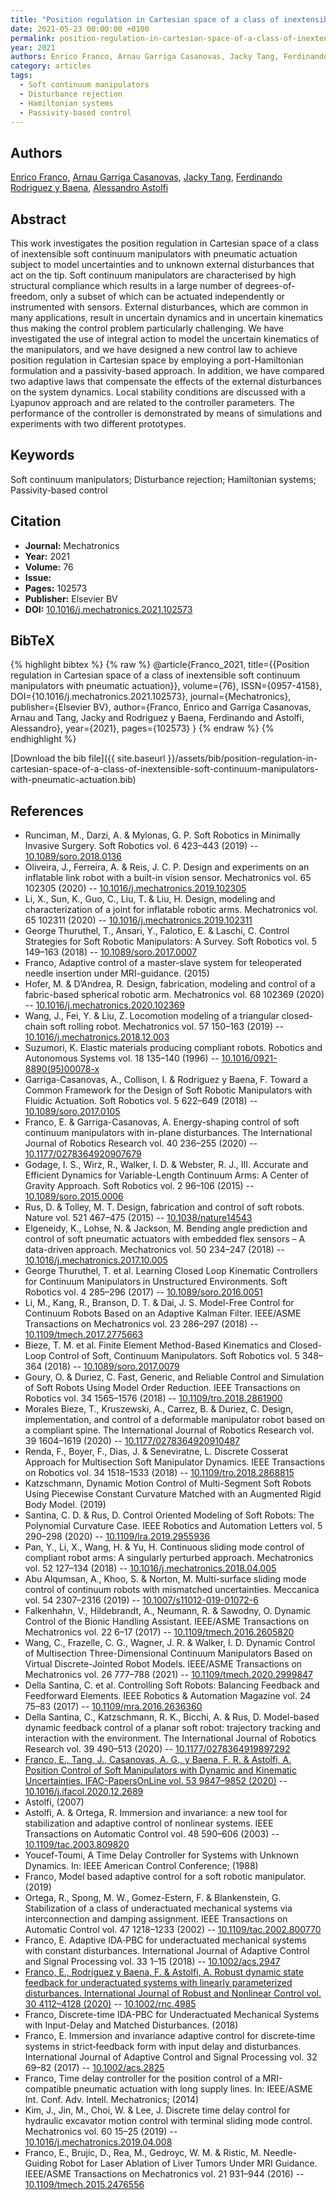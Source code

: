 ```yaml
---
title: "Position regulation in Cartesian space of a class of inextensible soft continuum manipulators with pneumatic actuation"
date: 2021-05-23 00:00:00 +0100
permalink: position-regulation-in-cartesian-space-of-a-class-of-inextensible-soft-continuum-manipulators-with-pneumatic-actuation
year: 2021
authors: Enrico Franco, Arnau Garriga Casanovas, Jacky Tang, Ferdinando Rodriguez y Baena, Alessandro Astolfi
category: articles
tags:
  - Soft continuum manipulators
  - Disturbance rejection
  - Hamiltonian systems
  - Passivity-based control
---
```

 
## Authors
[Enrico Franco](authors/enrico-franco), [Arnau Garriga Casanovas](authors/arnau-garriga-casanovas), [Jacky Tang](authors/jacky-tang), [Ferdinando Rodriguez y Baena](authors/ferdinando-rodriguez-y-baena), [Alessandro Astolfi](authors/alessandro-astolfi)
 
## Abstract
This work investigates the position regulation in Cartesian space of a class of inextensible soft continuum manipulators with pneumatic actuation subject to model uncertainties and to unknown external disturbances that act on the tip. Soft continuum manipulators are characterised by high structural compliance which results in a large number of degrees-of-freedom, only a subset of which can be actuated independently or instrumented with sensors. External disturbances, which are common in many applications, result in uncertain dynamics and in uncertain kinematics thus making the control problem particularly challenging. We have investigated the use of integral action to model the uncertain kinematics of the manipulators, and we have designed a new control law to achieve position regulation in Cartesian space by employing a port-Hamiltonian formulation and a passivity-based approach. In addition, we have compared two adaptive laws that compensate the effects of the external disturbances on the system dynamics. Local stability conditions are discussed with a Lyapunov approach and are related to the controller parameters. The performance of the controller is demonstrated by means of simulations and experiments with two different prototypes.
 
## Keywords
Soft continuum manipulators; Disturbance rejection; Hamiltonian systems; Passivity-based control
 
## Citation
- **Journal:** Mechatronics
- **Year:** 2021
- **Volume:** 76
- **Issue:** 
- **Pages:** 102573
- **Publisher:** Elsevier BV
- **DOI:** [10.1016/j.mechatronics.2021.102573](https://doi.org/10.1016/j.mechatronics.2021.102573)
 
## BibTeX
{% highlight bibtex %}
{% raw %}
@article{Franco_2021,
  title={{Position regulation in Cartesian space of a class of inextensible soft continuum manipulators with pneumatic actuation}},
  volume={76},
  ISSN={0957-4158},
  DOI={10.1016/j.mechatronics.2021.102573},
  journal={Mechatronics},
  publisher={Elsevier BV},
  author={Franco, Enrico and Garriga Casanovas, Arnau and Tang, Jacky and Rodriguez y Baena, Ferdinando and Astolfi, Alessandro},
  year={2021},
  pages={102573}
}
{% endraw %}
{% endhighlight %}
 
[Download the bib file]({{ site.baseurl }}/assets/bib/position-regulation-in-cartesian-space-of-a-class-of-inextensible-soft-continuum-manipulators-with-pneumatic-actuation.bib)
 
## References
- Runciman, M., Darzi, A. & Mylonas, G. P. Soft Robotics in Minimally Invasive Surgery. Soft Robotics vol. 6 423–443 (2019) -- [10.1089/soro.2018.0136](https://doi.org/10.1089/soro.2018.0136)
- Oliveira, J., Ferreira, A. & Reis, J. C. P. Design and experiments on an inflatable link robot with a built-in vision sensor. Mechatronics vol. 65 102305 (2020) -- [10.1016/j.mechatronics.2019.102305](https://doi.org/10.1016/j.mechatronics.2019.102305)
- Li, X., Sun, K., Guo, C., Liu, T. & Liu, H. Design, modeling and characterization of a joint for inflatable robotic arms. Mechatronics vol. 65 102311 (2020) -- [10.1016/j.mechatronics.2019.102311](https://doi.org/10.1016/j.mechatronics.2019.102311)
- George Thuruthel, T., Ansari, Y., Falotico, E. & Laschi, C. Control Strategies for Soft Robotic Manipulators: A Survey. Soft Robotics vol. 5 149–163 (2018) -- [10.1089/soro.2017.0007](https://doi.org/10.1089/soro.2017.0007)
- Franco, Adaptive control of a master-slave system for teleoperated needle insertion under MRI-guidance. (2015)
- Hofer, M. & D’Andrea, R. Design, fabrication, modeling and control of a fabric-based spherical robotic arm. Mechatronics vol. 68 102369 (2020) -- [10.1016/j.mechatronics.2020.102369](https://doi.org/10.1016/j.mechatronics.2020.102369)
- Wang, J., Fei, Y. & Liu, Z. Locomotion modeling of a triangular closed-chain soft rolling robot. Mechatronics vol. 57 150–163 (2019) -- [10.1016/j.mechatronics.2018.12.003](https://doi.org/10.1016/j.mechatronics.2018.12.003)
- Suzumori, K. Elastic materials producing compliant robots. Robotics and Autonomous Systems vol. 18 135–140 (1996) -- [10.1016/0921-8890(95)00078-x](https://doi.org/10.1016/0921-8890(95)00078-x)
- Garriga-Casanovas, A., Collison, I. & Rodriguez y Baena, F. Toward a Common Framework for the Design of Soft Robotic Manipulators with Fluidic Actuation. Soft Robotics vol. 5 622–649 (2018) -- [10.1089/soro.2017.0105](https://doi.org/10.1089/soro.2017.0105)
- Franco, E. & Garriga-Casanovas, A. Energy-shaping control of soft continuum manipulators with in-plane disturbances. The International Journal of Robotics Research vol. 40 236–255 (2020) -- [10.1177/0278364920907679](https://doi.org/10.1177/0278364920907679)
- Godage, I. S., Wirz, R., Walker, I. D. & Webster, R. J., III. Accurate and Efficient Dynamics for Variable-Length Continuum Arms: A Center of Gravity Approach. Soft Robotics vol. 2 96–106 (2015) -- [10.1089/soro.2015.0006](https://doi.org/10.1089/soro.2015.0006)
- Rus, D. & Tolley, M. T. Design, fabrication and control of soft robots. Nature vol. 521 467–475 (2015) -- [10.1038/nature14543](https://doi.org/10.1038/nature14543)
- Elgeneidy, K., Lohse, N. & Jackson, M. Bending angle prediction and control of soft pneumatic actuators with embedded flex sensors – A data-driven approach. Mechatronics vol. 50 234–247 (2018) -- [10.1016/j.mechatronics.2017.10.005](https://doi.org/10.1016/j.mechatronics.2017.10.005)
- George Thuruthel, T. et al. Learning Closed Loop Kinematic Controllers for Continuum Manipulators in Unstructured Environments. Soft Robotics vol. 4 285–296 (2017) -- [10.1089/soro.2016.0051](https://doi.org/10.1089/soro.2016.0051)
- Li, M., Kang, R., Branson, D. T. & Dai, J. S. Model-Free Control for Continuum Robots Based on an Adaptive Kalman Filter. IEEE/ASME Transactions on Mechatronics vol. 23 286–297 (2018) -- [10.1109/tmech.2017.2775663](https://doi.org/10.1109/tmech.2017.2775663)
- Bieze, T. M. et al. Finite Element Method-Based Kinematics and Closed-Loop Control of Soft, Continuum Manipulators. Soft Robotics vol. 5 348–364 (2018) -- [10.1089/soro.2017.0079](https://doi.org/10.1089/soro.2017.0079)
- Goury, O. & Duriez, C. Fast, Generic, and Reliable Control and Simulation of Soft Robots Using Model Order Reduction. IEEE Transactions on Robotics vol. 34 1565–1576 (2018) -- [10.1109/tro.2018.2861900](https://doi.org/10.1109/tro.2018.2861900)
- Morales Bieze, T., Kruszewski, A., Carrez, B. & Duriez, C. Design, implementation, and control of a deformable manipulator robot based on a compliant spine. The International Journal of Robotics Research vol. 39 1604–1619 (2020) -- [10.1177/0278364920910487](https://doi.org/10.1177/0278364920910487)
- Renda, F., Boyer, F., Dias, J. & Seneviratne, L. Discrete Cosserat Approach for Multisection Soft Manipulator Dynamics. IEEE Transactions on Robotics vol. 34 1518–1533 (2018) -- [10.1109/tro.2018.2868815](https://doi.org/10.1109/tro.2018.2868815)
- Katzschmann, Dynamic Motion Control of Multi-Segment Soft Robots Using Piecewise Constant Curvature Matched with an Augmented Rigid Body Model. (2019)
- Santina, C. D. & Rus, D. Control Oriented Modeling of Soft Robots: The Polynomial Curvature Case. IEEE Robotics and Automation Letters vol. 5 290–298 (2020) -- [10.1109/lra.2019.2955936](https://doi.org/10.1109/lra.2019.2955936)
- Pan, Y., Li, X., Wang, H. & Yu, H. Continuous sliding mode control of compliant robot arms: A singularly perturbed approach. Mechatronics vol. 52 127–134 (2018) -- [10.1016/j.mechatronics.2018.04.005](https://doi.org/10.1016/j.mechatronics.2018.04.005)
- Abu Alqumsan, A., Khoo, S. & Norton, M. Multi-surface sliding mode control of continuum robots with mismatched uncertainties. Meccanica vol. 54 2307–2316 (2019) -- [10.1007/s11012-019-01072-6](https://doi.org/10.1007/s11012-019-01072-6)
- Falkenhahn, V., Hildebrandt, A., Neumann, R. & Sawodny, O. Dynamic Control of the Bionic Handling Assistant. IEEE/ASME Transactions on Mechatronics vol. 22 6–17 (2017) -- [10.1109/tmech.2016.2605820](https://doi.org/10.1109/tmech.2016.2605820)
- Wang, C., Frazelle, C. G., Wagner, J. R. & Walker, I. D. Dynamic Control of Multisection Three-Dimensional Continuum Manipulators Based on Virtual Discrete-Jointed Robot Models. IEEE/ASME Transactions on Mechatronics vol. 26 777–788 (2021) -- [10.1109/tmech.2020.2999847](https://doi.org/10.1109/tmech.2020.2999847)
- Della Santina, C. et al. Controlling Soft Robots: Balancing Feedback and Feedforward Elements. IEEE Robotics &amp; Automation Magazine vol. 24 75–83 (2017) -- [10.1109/mra.2016.2636360](https://doi.org/10.1109/mra.2016.2636360)
- Della Santina, C., Katzschmann, R. K., Bicchi, A. & Rus, D. Model-based dynamic feedback control of a planar soft robot: trajectory tracking and interaction with the environment. The International Journal of Robotics Research vol. 39 490–513 (2020) -- [10.1177/0278364919897292](https://doi.org/10.1177/0278364919897292)
- [Franco, E., Tang, J., Casanovas, A. G., y Baena, F. R. & Astolfi, A. Position Control of Soft Manipulators with Dynamic and Kinematic Uncertainties. IFAC-PapersOnLine vol. 53 9847–9852 (2020)](position-control-of-soft-manipulators-with-dynamic-and-kinematic-uncertainties) -- [10.1016/j.ifacol.2020.12.2689](https://doi.org/10.1016/j.ifacol.2020.12.2689)
- Astolfi, (2007)
- Astolfi, A. & Ortega, R. Immersion and invariance: a new tool for stabilization and adaptive control of nonlinear systems. IEEE Transactions on Automatic Control vol. 48 590–606 (2003) -- [10.1109/tac.2003.809820](https://doi.org/10.1109/tac.2003.809820)
- Youcef-Toumi, A Time Delay Controller for Systems with Unknown Dynamics. In: IEEE American Control Conference; (1988)
- Franco, Model based adaptive control for a soft robotic manipulator. (2019)
- Ortega, R., Spong, M. W., Gomez-Estern, F. & Blankenstein, G. Stabilization of a class of underactuated mechanical systems via interconnection and damping assignment. IEEE Transactions on Automatic Control vol. 47 1218–1233 (2002) -- [10.1109/tac.2002.800770](https://doi.org/10.1109/tac.2002.800770)
- Franco, E. Adaptive IDA‐PBC for underactuated mechanical systems with constant disturbances. International Journal of Adaptive Control and Signal Processing vol. 33 1–15 (2018) -- [10.1002/acs.2947](https://doi.org/10.1002/acs.2947)
- [Franco, E., Rodriguez y Baena, F. & Astolfi, A. Robust dynamic state feedback for underactuated systems with linearly parameterized disturbances. International Journal of Robust and Nonlinear Control vol. 30 4112–4128 (2020)](robust-dynamic-state-feedback-for-underactuated-systems-with-linearly-parameterized-disturbances) -- [10.1002/rnc.4985](https://doi.org/10.1002/rnc.4985)
- Franco, Discrete-time IDA-PBC for Underactuated Mechanical Systems with Input-Delay and Matched Disturbances. (2018)
- Franco, E. Immersion and invariance adaptive control for discrete‐time systems in strict‐feedback form with input delay and disturbances. International Journal of Adaptive Control and Signal Processing vol. 32 69–82 (2017) -- [10.1002/acs.2825](https://doi.org/10.1002/acs.2825)
- Franco, Time delay controller for the position control of a MRI-compatible pneumatic actuation with long supply lines. In: IEEE/ASME Int. Conf. Adv. Intell. Mechatronics; (2014)
- Kim, J., Jin, M., Choi, W. & Lee, J. Discrete time delay control for hydraulic excavator motion control with terminal sliding mode control. Mechatronics vol. 60 15–25 (2019) -- [10.1016/j.mechatronics.2019.04.008](https://doi.org/10.1016/j.mechatronics.2019.04.008)
- Franco, E., Brujic, D., Rea, M., Gedroyc, W. M. & Ristic, M. Needle-Guiding Robot for Laser Ablation of Liver Tumors Under MRI Guidance. IEEE/ASME Transactions on Mechatronics vol. 21 931–944 (2016) -- [10.1109/tmech.2015.2476556](https://doi.org/10.1109/tmech.2015.2476556)

